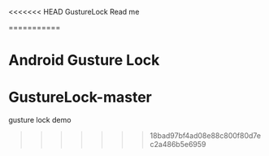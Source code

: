 <<<<<<< HEAD
GustureLock
Read me

===========

Android Gusture Lock
=======
GustureLock-master
==================
gusture lock demo
>>>>>>> 18bad97bf4ad08e88c800f80d7ec2a486b5e6959

